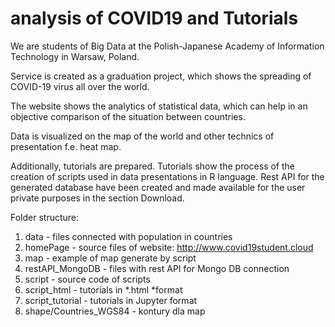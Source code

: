 # analysis of COVID19 and Tutorials
We are students of Big Data at the Polish-Japanese Academy of Information Technology in Warsaw, Poland.

Service is created as a graduation project, which shows the spreading of COVID-19 virus all over the world.

The website shows the analytics of statistical data, which can help in an objective comparison of the situation between countries.

Data is visualized on the map of the world and other technics of presentation f.e. heat map.


Additionally, tutorials are prepared. Tutorials show the process of the creation of scripts used in data presentations in R language. Rest API for the generated database have been created and made available for the user private purposes in the section Download. 


Folder structure:
1. data 					- files connected with population in countries
2. homePage 				- source files of website: http://www.covid19student.cloud
3. map						- example of map generate by script
4. restAPI_MongoDB			- files with rest API for Mongo DB connection
5. script					- source code of scripts
6. script_html				- tutorials in *.html *format
7. script_tutorial			- tutorials in Jupyter format
8. shape/Countries_WGS84 	- kontury dla map
